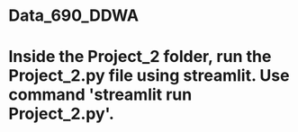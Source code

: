 # Data_690_DDWA

# Inside the Project_2 folder, run the Project_2.py file using streamlit. Use command 'streamlit run Project_2.py'.
